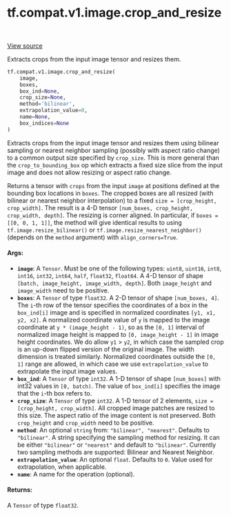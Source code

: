 <div itemscope itemtype="http://developers.google.com/ReferenceObject">
<meta itemprop="name" content="tf.compat.v1.image.crop_and_resize" />
<meta itemprop="path" content="Stable" />
</div>

# tf.compat.v1.image.crop_and_resize

<!-- Insert buttons -->

<table class="tfo-notebook-buttons tfo-api" align="left">
</table>

<a target="_blank" href="/code/stable/tensorflow/python/ops/image_ops_impl.py">View source</a>



<!-- Start diff -->
Extracts crops from the input image tensor and resizes them.

``` python
tf.compat.v1.image.crop_and_resize(
    image,
    boxes,
    box_ind=None,
    crop_size=None,
    method='bilinear',
    extrapolation_value=0,
    name=None,
    box_indices=None
)
```



<!-- Placeholder for "Used in" -->

Extracts crops from the input image tensor and resizes them using bilinear
sampling or nearest neighbor sampling (possibly with aspect ratio change) to a
common output size specified by `crop_size`. This is more general than the
`crop_to_bounding_box` op which extracts a fixed size slice from the input image
and does not allow resizing or aspect ratio change.

Returns a tensor with `crops` from the input `image` at positions defined at the
bounding box locations in `boxes`. The cropped boxes are all resized (with
bilinear or nearest neighbor interpolation) to a fixed
`size = [crop_height, crop_width]`. The result is a 4-D tensor
`[num_boxes, crop_height, crop_width, depth]`. The resizing is corner aligned.
In particular, if `boxes = [[0, 0, 1, 1]]`, the method will give identical
results to using `tf.image.resize_bilinear()` or
`tf.image.resize_nearest_neighbor()`(depends on the `method` argument) with
`align_corners=True`.

#### Args:


* <b>`image`</b>: A `Tensor`. Must be one of the following types: `uint8`, `uint16`, `int8`, `int16`, `int32`, `int64`, `half`, `float32`, `float64`.
  A 4-D tensor of shape `[batch, image_height, image_width, depth]`.
  Both `image_height` and `image_width` need to be positive.
* <b>`boxes`</b>: A `Tensor` of type `float32`.
  A 2-D tensor of shape `[num_boxes, 4]`. The `i`-th row of the tensor
  specifies the coordinates of a box in the `box_ind[i]` image and is specified
  in normalized coordinates `[y1, x1, y2, x2]`. A normalized coordinate value of
  `y` is mapped to the image coordinate at `y * (image_height - 1)`, so as the
  `[0, 1]` interval of normalized image height is mapped to
  `[0, image_height - 1]` in image height coordinates. We do allow `y1` > `y2`, in
  which case the sampled crop is an up-down flipped version of the original
  image. The width dimension is treated similarly. Normalized coordinates
  outside the `[0, 1]` range are allowed, in which case we use
  `extrapolation_value` to extrapolate the input image values.
* <b>`box_ind`</b>: A `Tensor` of type `int32`.
  A 1-D tensor of shape `[num_boxes]` with int32 values in `[0, batch)`.
  The value of `box_ind[i]` specifies the image that the `i`-th box refers to.
* <b>`crop_size`</b>: A `Tensor` of type `int32`.
  A 1-D tensor of 2 elements, `size = [crop_height, crop_width]`. All
  cropped image patches are resized to this size. The aspect ratio of the image
  content is not preserved. Both `crop_height` and `crop_width` need to be
  positive.
* <b>`method`</b>: An optional `string` from: `"bilinear", "nearest"`. Defaults to `"bilinear"`.
  A string specifying the sampling method for resizing. It can be either
  `"bilinear"` or `"nearest"` and default to `"bilinear"`. Currently two sampling
  methods are supported: Bilinear and Nearest Neighbor.
* <b>`extrapolation_value`</b>: An optional `float`. Defaults to `0`.
  Value used for extrapolation, when applicable.
* <b>`name`</b>: A name for the operation (optional).


#### Returns:

A `Tensor` of type `float32`.
